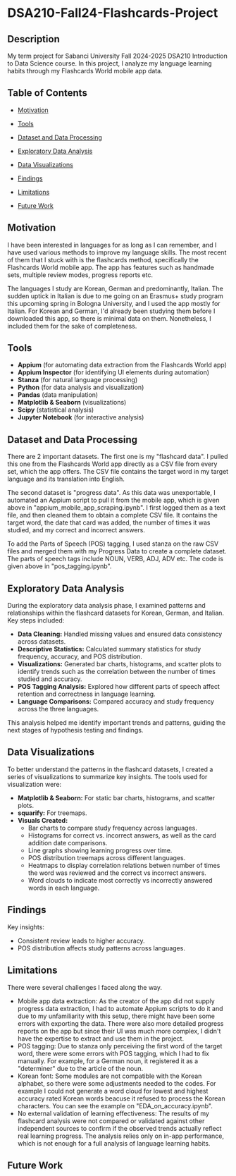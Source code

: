 # DSA210-Fall24-Flashcards-Project
## Description  
My term project for Sabanci University Fall 2024-2025 DSA210 Introduction to Data Science course. In this project, I analyze my language learning habits through my Flashcards World mobile app data.  

## Table of Contents
- [Motivation](#motivation)  

- [Tools](#tools)
  
- [Dataset and Data Processing](#dataset-and-data-processing)

- [Exploratory Data Analysis](#exploratory-data-analysis)

- [Data Visualizations](#data-visualizations)

- [Findings](#findings)
  
- [Limitations](#limitations)
  
- [Future Work](#future-work)




## Motivation
I have been interested in languages for as long as I can remember, and I have used various methods to improve my language skills. The most recent of them that I stuck with is the flashcards method, specifically the Flashcards World mobile app. The app has features such as handmade sets, multiple review modes, progress reports etc.  

The languages I study are Korean, German and predominantly, Italian. The sudden uptick in Italian is due to me going on an Erasmus+ study program this upcoming spring in Bologna University, and I used the app mostly for Italian. For Korean and German, I'd already been studying them before I downloaded this app, so there is minimal data on them. Nonetheless, I included them for the sake of completeness.  

## Tools
- **Appium** (for automating data extraction from the Flashcards World app)
- **Appium Inspector** (for identifying UI elements during automation)
- **Stanza** (for natural language processing)  
- **Python** (for data analysis and visualization)
- **Pandas** (data manipulation)
- **Matplotlib & Seaborn** (visualizations)
- **Scipy** (statistical analysis)
- **Jupyter Notebook** (for interactive analysis)

## Dataset and Data Processing
There are 2 important datasets. The first one is my "flashcard data". I pulled this one from the Flashcards World app directly as a CSV file from every set, which the app offers. The CSV file contains the target word in my target language and its translation into English.

The second dataset is "progress data". As this data was unexportable, I automated an Appium script to pull it from the mobile app, which is given above in "appium_mobile_app_scraping.ipynb". I first logged them as a text file, and then cleaned them to obtain a complete CSV file. It contains the target word, the date that card was added, the number of times it was studied, and my correct and incorrect answers. 

To add the Parts of Speech (POS) tagging, I used stanza on the raw CSV files and merged them with my Progress Data to create a complete dataset. The parts of speech tags include NOUN, VERB, ADJ, ADV etc. The code is given above in "pos_tagging.ipynb". 

## Exploratory Data Analysis  

During the exploratory data analysis phase, I examined patterns and relationships within the flashcard datasets for Korean, German, and Italian. Key steps included:

- **Data Cleaning:** Handled missing values and ensured data consistency across datasets.
- **Descriptive Statistics:** Calculated summary statistics for study frequency, accuracy, and POS distribution.
- **Visualizations:** Generated bar charts, histograms, and scatter plots to identify trends such as the correlation between the number of times studied and accuracy.
- **POS Tagging Analysis:** Explored how different parts of speech affect retention and correctness in language learning.
- **Language Comparisons:** Compared accuracy and study frequency across the three languages.

This analysis helped me identify important trends and patterns, guiding the next stages of hypothesis testing and findings.

## Data Visualizations

To better understand the patterns in the flashcard datasets, I created a series of visualizations to summarize key insights. The tools used for visualization were:

- **Matplotlib & Seaborn:** For static bar charts, histograms, and scatter plots.
- **squarify:** For treemaps.
- **Visuals Created:**
   - Bar charts to compare study frequency across languages.
   - Histograms for correct vs. incorrect answers, as well as the card addition date comparisons.
   - Line graphs showing learning progress over time.
   - POS distribution treemaps across different languages.
   - Heatmaps to display correlation relations betwen number of times the word was reviewed and the correct vs incorrect answers.
   - Word clouds to indicate most correctly vs incorrectly answered words in each language.


## Findings
Key insights:
- Consistent review leads to higher accuracy.
- POS distribution affects study patterns across languages.


## Limitations
There were several challenges I faced along the way.
- Mobile app data extraction: As the creator of the app did not supply progress data extraction, I had to automate Appium scripts to do it and due to my unfamiliarity with this setup, there might have been some errors with exporting the data. There were also more detailed progress reports on the app but since their UI was much more complex, I didn't have the expertise to extract and use them in the project.
- POS tagging: Due to stanza only perceiving the first word of the target word, there were some errors with POS tagging, which I had to fix manually. For example, for a German noun, it registered it as a "determiner" due to the article of the noun.
- Korean font: Some modules are not compatible with the Korean alphabet, so there were some adjustments needed to the codes. For example I could not generate a word cloud for lowest and highest accuracy rated Korean words beacuse it refused to process the Korean characters. You can see the example on "EDA_on_accuracy.ipynb".
- No external validation of learning effectiveness: The results of my flashcard analysis were not compared or validated against other independent sources to confirm if the observed trends actually reflect real learning progress. The analysis relies only on in-app performance, which is not enough for a full analysis of language learning habits.

## Future Work





